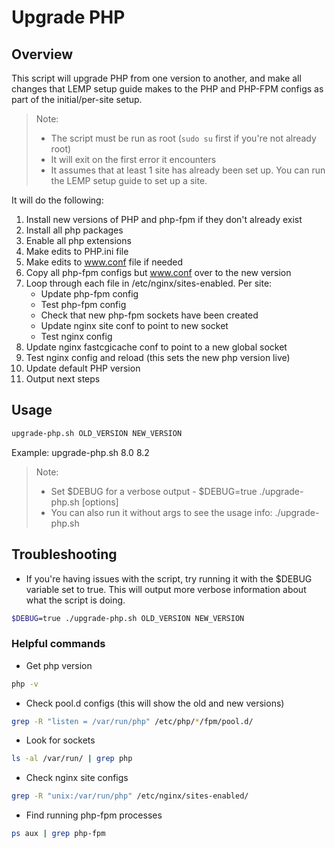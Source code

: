 # Upgrade PHP

## Overview

This script will upgrade PHP from one version to another, and make all changes that LEMP setup guide makes to the PHP and PHP-FPM configs as part of the initial/per-site setup.

> Note:
> - The script must be run as root (`sudo su` first if you're not already root)
> - It will exit on the first error it encounters
> - It assumes that at least 1 site has already been set up. You can run the LEMP setup guide to set up a site.

It will do the following:

1. Install new versions of PHP and php-fpm if they don't already exist
1. Install all php packages
1. Enable all php extensions
1. Make edits to PHP.ini file
1. Make edits to www.conf file if needed
1. Copy all php-fpm configs but www.conf over to the new version
1. Loop through each file in /etc/nginx/sites-enabled. Per site:
    - Update php-fpm config
    - Test php-fpm config
    - Check that new php-fpm sockets have been created
    - Update nginx site conf to point to new socket
    - Test nginx config
1. Update nginx fastcgicache conf to point to a new global socket
1. Test nginx config and reload (this sets the new php version live)
1. Update default PHP version
1. Output next steps

## Usage

```sh
upgrade-php.sh OLD_VERSION NEW_VERSION
```

Example: upgrade-php.sh 8.0 8.2

> Note:
> - Set $DEBUG for a verbose output - $DEBUG=true ./upgrade-php.sh [options]
> - You can also run it without args to see the usage info: ./upgrade-php.sh

## Troubleshooting

- If you're having issues with the script, try running it with the $DEBUG variable set to true. This will output more verbose information about what the script is doing.

```sh
$DEBUG=true ./upgrade-php.sh OLD_VERSION NEW_VERSION
```

### Helpful commands
<!-- Give people commands to check pool.d configs, nginx site configs, look for sockets -->

- Get php version
```sh
php -v
```

- Check pool.d configs (this will show the old and new versions)
```sh
grep -R "listen = /var/run/php" /etc/php/*/fpm/pool.d/
```

- Look for sockets    
```sh
ls -al /var/run/ | grep php
```

- Check nginx site configs
```sh
grep -R "unix:/var/run/php" /etc/nginx/sites-enabled/
```

- Find running php-fpm processes
```sh
ps aux | grep php-fpm
```
